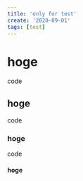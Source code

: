 ```yaml
---
title: 'only for test'
create: '2020-09-01'
tags: [test]
---
```


# hoge

code

## hoge

code

### hoge

code

#### hoge